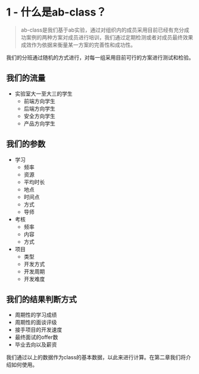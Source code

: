 # 1 - 什么是ab-class？

> ab-class是我们基于ab实验，通过对组织内的成员采用目前已经有充分成功案例的两种方案对成员进行培训，我们通过定期检测或者对成员最终效果成效作为依据来衡量某一方案的完善性和成功性。

我们的分班通过随机的方式进行，对每一组采用目前可行的方案进行测试和检验。

## 我们的流量

 - 实验室大一至大三的学生
   - 前端方向学生
   - 后端方向学生
   - 安全方向学生
   - 产品方向学生

## 我们的参数

 - 学习
   - 频率
   - 资源
   - 平均时长
   - 地点
   - 时间点
   - 方式
   - 导师
 - 考核
   - 频率
   - 内容
   - 方式
 - 项目
   - 类型
   - 开发方式
   - 开发周期
   - 开发难度

## 我们的结果判断方式

 - 周期性的学习成绩
 - 周期性的面谈评级
 - 接手项目的开发速度
 - 最终面试的offer数
 - 毕业去向以及薪资

我们通过以上的数据作为class的基本数据，以此来进行计算。在第二章我们将介绍如何使用。